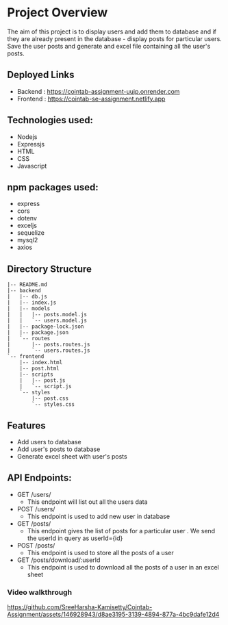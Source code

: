 # Project Overview
 The aim of this project is to display users and add them to database and if they are already present in the database - display posts for particular users. Save the user posts and generate and excel file containing all the user's posts.

## Deployed Links 
- Backend : https://cointab-assignment-uujp.onrender.com
- Frontend : https://cointab-se-assignment.netlify.app

## Technologies used:
- Nodejs
- Expressjs
- HTML
- CSS
- Javascript


## npm packages used:
- express
- cors
- dotenv
- exceljs
- sequelize
- mysql2
- axios

## Directory Structure
```
|-- README.md
|-- backend
|   |-- db.js
|   |-- index.js
|   |-- models
|   |   |-- posts.model.js
|   |   `-- users.model.js
|   |-- package-lock.json
|   |-- package.json
|   `-- routes
|       |-- posts.routes.js
|       `-- users.routes.js
`-- frontend
    |-- index.html
    |-- post.html
    |-- scripts
    |   |-- post.js
    |   `-- script.js
    `-- styles
        |-- post.css
        `-- styles.css
```

## Features
- Add users to database
- Add user's posts to database
- Generate excel sheet with user's posts


## API Endpoints:
- GET /users/
  - This endpoint will list out all the users data
- POST /users/
  - This endpoint is used to add new user in database
- GET /posts/
  - This endpoint gives the list of posts for a particular user . We send the userId in query as userId={id}
- POST /posts/
   - This endpoint is used to store all the posts of a user
 - GET /posts/download/:userId
    - This endpoint is used to download all the posts of a user in an excel sheet


### Video walkthrough
https://github.com/SreeHarsha-Kamisetty/Cointab-Assignment/assets/146928943/d8ae3195-3139-4894-877a-4bc9dafe12d4

